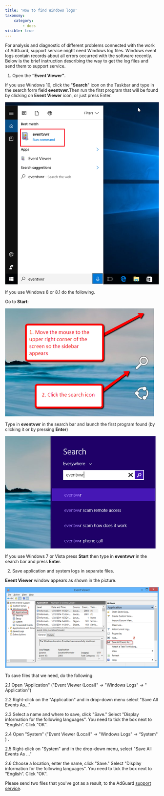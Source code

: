 ```yaml
---
title: 'How to find Windows logs'
taxonomy:
    category:
        - docs
visible: true
---
```


For analysis and diagnostic of different problems connected with the work of AdGuard, support service might need Windows log files. Windows event logs contain records about all errors occurred with the software recently. Below is the brief instruction describing the way to get the log files and send them to support service. 

1. Open the **“Event Viewer”**.

If you use Windows 10, click the "**Search**" icon on the Taskbar and type in the search form field **eventvwr**.Then run the first program that will be found by clicking on **Event Viewer** icon, or just press Enter.

![](eventvwr_win10_EN.png)

If you use Windows 8 or 8.1 do the following.

Go to **Start**:

![](side%20menu%20%281%29.png)

Type in **eventvwr** in the search bar and launch the first program found (by clicking it or by pressing **Enter**)

![](search%20for%20windows%20log%20fls.png)

If you use Windows 7 or Vista press **Star**t then type in **eventvwr** in the search bar and press **Enter**. 

2. Save application and system logs in separate files.

**Event Viewer** window appears as shown in the picture.

![](Applications.png)

To save files that we need, do the following:

 2.1 Open "Application" ("Event Viewer (Local)" -> "Windows Logs" -> " Application")

 2.2 Right-click on the "Application" and in drop-down menu select "Save All Events As..."

 2.3 Select a name and where to save, click "Save." Select "Display information for the following languages". You need to tick the box next to "English”. Click "OK".

 2.4 Open "System" ("Event Viewer (Local)" -> "Windows Logs" ->  “System" ) .

 2.5 Right-click on "System" and in the drop-down menu, select "Save All Events As ..."

 2.6 Choose a location, enter the name, click "Save." Select "Display information for the following languages". You need to tick the box next to "English”. Click "OK". 

Please send two files that you've got as a result, to the AdGuard [support service](mailto:support@adguard.com).

